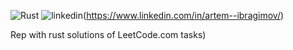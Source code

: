 ![Rust](https://github.com/artem-ibragimov/leetcode_rust/workflows/Rust/badge.svg)
![linkedin][linkedin_logo](https://www.linkedin.com/in/artem--ibragimov/)

Rep with rust solutions of LeetCode.com tasks)

[linkedin_logo]: https://cdn.iconscout.com/icon/free/png-64/linkedin-153-457957.png "artem--ibragimov"